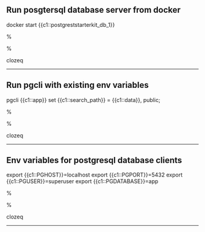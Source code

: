 
## Run posgtersql database server from docker

  docker start {{c1::postgreststarterkit_db_1}}

%

%

clozeq

---

## Run pgcli with existing env variables

  pgcli {{c1::app}}
  set {{c1::search_path}} = {{c1::data}}, public;

%

%

clozeq

---

## Env variables for postgresql database clients

  export {{c1::PGHOST}}=localhost
  export {{c1::PGPORT}}=5432
  export {{c1::PGUSER}}=superuser
  export {{c1::PGDATABASE}}=app

%

%

clozeq

---


